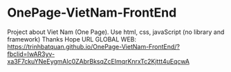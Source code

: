 # OnePage-VietNam-FrontEnd

Project about Viet Nam (One Page).
Use html, css, javaScript (no library and framework)
Thanks
Hope
URL GLOBAL WEB: 
https://trinhbatquan.github.io/OnePage-VietNam-FrontEnd/?fbclid=IwAR3yv-xa3F7ckuYNeEygmAlc0ZAbrBksqZcEImqrKnrxTc2Kjttt4uEqcwA

